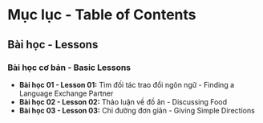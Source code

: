 # Mục lục - Table of Contents

## Bài học - Lessons

### Bài học cơ bản - Basic Lessons

- **Bài học 01 - Lesson 01:** Tìm đối tác trao đổi ngôn ngữ - Finding a Language Exchange Partner
- **Bài học 02 - Lesson 02:** Thảo luận về đồ ăn - Discussing Food
- **Bài học 03 - Lesson 03:** Chỉ đường đơn giản - Giving Simple Directions
